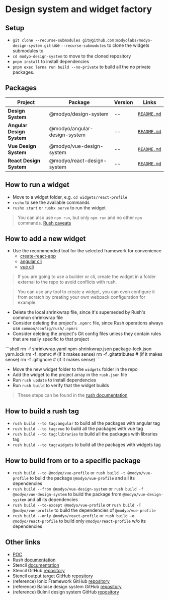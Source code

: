 # Design system and widget factory

## Setup

+ `git clone --recurse-submodules git@github.com:modyolabs/modyo-design-system.git` use `--recurse-submodules` to clone the widgets submodules to
+ `cd modyo-design-system` to move to the cloned repository
+ `pnpm install` to install dependencies
+ `pnpm exec lerna run build --no-private` to build all the no private packages.

## Packages
| Project                   | Package                      | Version  | Links                                                         |
|---------------------------|------------------------------|----------|---------------------------------------------------------------|
| **Design System**         | @modyo/design-system         | --       | [`README.md`](libraries/modyo-design-system/README.md)        |
| **Angular Design System** | @modyo/angular-design-system | --       | [`README.md`](libraries/modyo-design-system-angular/README.md) |
| **Vue Design System**     | @modyo/vue-design-system     | --       | [`README.md`](libraries/modyo-design-system-vue/README.md)    |
| **React Design System**   | @modyo/react-design-system   | --       | [`README.md`](libraries/modyo-design-system-react/README.md)  |

## How to run a widget

+ Move to a widget folder, e.g. `cd widgets/react-profile`
+ `rushx` to see the available commands
+ `rushx start` or `rushx serve` to run the widget

> You can also use `npm run`, but only `npm run` and no other `npm` commands. [Rush caveats](https://rushjs.io/pages/developer/new_developer/#a-couple-caveats)

## How to add a new widget

+ Use the recommended tool for the selected framework for convenience
  + [create-react-app](https://reactjs.org/docs/create-a-new-react-app.html#create-react-app)
  + [angular cli](https://angular.io/cli)
  + [vue cli](https://cli.vuejs.org/guide/installation.html)
> If you are going to use a builder or cli, create the widget in a folder external to the repo to avoid conflicts with rush.

> You can use any tool to create a widget, you can even configure it from scratch by creating your own webpack configuration for example.

+ Delete the local shrinkwrap file, since it's superseded by Rush's common shrinkwrap file
+ Consider deleting the project's `.npmrc` file, since Rush operations always use `common/config/rush/.npmrc`
+ Consider deleting the project's Git config files unless they contain rules that are really specific to that project

´´´shell
rm -f shrinkwrap.yaml npm-shrinkwrap.json package-lock.json yarn.lock
rm -f .npmrc          # (if it makes sense)
rm -f .gitattributes  # (if it makes sense)
rm -f .gitignore      # (if it makes sense)
´´´

+ Move the new widget folder to the `widgets` folder in the repo
+ Add the widget to the project array in the `rush.json` file
+ Run `rush update` to install dependencies
+ Run `rush build` to verify that the widget builds

> These steps can be found in the [rush documentation](https://rushjs.io/pages/maintainer/add_to_repo/#step-4-add-your-first-project)

## How to build a rush tag

+ `rush build --to tag:angular` to build all the packages with angular tag
+ `rush build --to tag:vue` to build all the packages with vue tag
+ `rush build --to tag:libraries` to build all the packages with libraries tag
+ `rush build --to tag:widgets` to build all the packages with widgets tag

## How to build from or to a specific package

+ `rush build --to @modyo/vue-profile` or `rush build -t @modyo/vue-profile` to build the package `@modyo/vue-profile` and all its dependencies
+ `rush build --from @modyo/vue-design-system` or `rush build -f @modyo/vue-design-system` to build the package from `@modyo/vue-design-system` and all its dependencies
+ `rush build --to-except @modyo/vue-profile` or `rush build -T @modyo/vue-profile` to build the dependencies of `@modyo/vue-profile`
+ `rush build --only @modyo/react-profile` or `rush build -o @modyo/react-profile` to build only `@modyo/react-profile` w/o its dependencies

## Other links

+ [POC](POC.md)
+ Rush [documentation](https://rushjs.io/pages/intro/get_started/)
+ Stencil [documentation](https://stenciljs.com/docs/overview)
+ Stencil GitHub [repository](https://github.com/ionic-team/stencil)
+ Stencil output target GitHub [repository](https://github.com/ionic-team/stencil-ds-output-targets)
+ (reference) Ionic Framework GitHub [repository](https://github.com/ionic-team/ionic-framework)
+ (reference) Baloise design system GitHub [repository](https://github.com/baloise/design-system)
+ (reference) Bulmil design system GitHub [repository](https://github.com/Gomah/bulmil)
